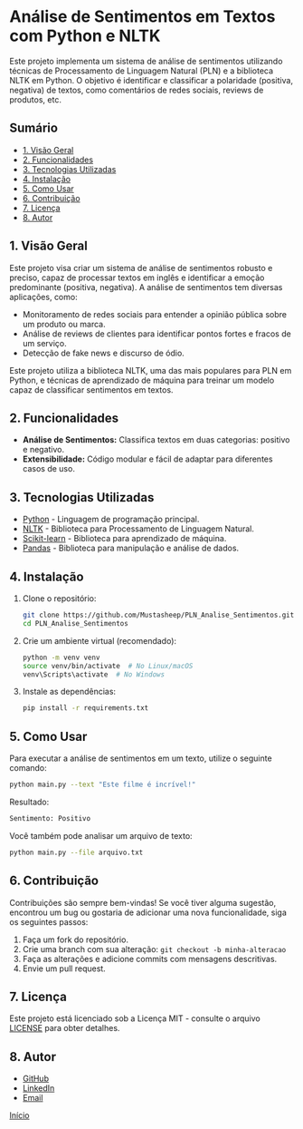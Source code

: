 # Análise de Sentimentos em Textos com Python e NLTK

Este projeto implementa um sistema de análise de sentimentos utilizando técnicas de Processamento de Linguagem Natural (PLN) e a biblioteca NLTK em Python. O objetivo é identificar e classificar a polaridade (positiva, negativa) de textos, como comentários de redes sociais, reviews de produtos, etc.

## Sumário
*   [1. Visão Geral](#1-visão-geral)
*   [2. Funcionalidades](#2-funcionalidades)
*   [3. Tecnologias Utilizadas](#3-tecnologias-utilizadas)
*   [4. Instalação](#4-instalação)
*   [5. Como Usar](#5-como-usar)
*   [6. Contribuição](#6-contribuição)
*   [7. Licença](#7-licença)
*   [8. Autor](#8-autor)


## 1. Visão Geral
Este projeto visa criar um sistema de análise de sentimentos robusto e preciso, capaz de processar textos em inglês e identificar a emoção predominante (positiva, negativa). A análise de sentimentos tem diversas aplicações, como:
*   Monitoramento de redes sociais para entender a opinião pública sobre um produto ou marca.
*   Análise de reviews de clientes para identificar pontos fortes e fracos de um serviço.
*   Detecção de fake news e discurso de ódio.

Este projeto utiliza a biblioteca NLTK, uma das mais populares para PLN em Python, e técnicas de aprendizado de máquina para treinar um modelo capaz de classificar sentimentos em textos.


## 2. Funcionalidades
*   **Análise de Sentimentos:** Classifica textos em duas categorias: positivo e negativo.
*   **Extensibilidade:** Código modular e fácil de adaptar para diferentes casos de uso.

## 3. Tecnologias Utilizadas
*   [Python](https://www.python.org/) - Linguagem de programação principal.
*   [NLTK](https://www.nltk.org/) - Biblioteca para Processamento de Linguagem Natural.
*   [Scikit-learn](https://scikit-learn.org/) - Biblioteca para aprendizado de máquina.
*   [Pandas](https://pandas.pydata.org/) - Biblioteca para manipulação e análise de dados.

## 4. Instalação

1.  Clone o repositório:
    ```bash
    git clone https://github.com/Mustasheep/PLN_Analise_Sentimentos.git
    cd PLN_Analise_Sentimentos
    ```
2.  Crie um ambiente virtual (recomendado):
    ```bash
    python -m venv venv
    source venv/bin/activate  # No Linux/macOS
    venv\Scripts\activate  # No Windows
    ```
3.  Instale as dependências:
    ```bash
    pip install -r requirements.txt
    ```

## 5. Como Usar

Para executar a análise de sentimentos em um texto, utilize o seguinte comando:

```bash
python main.py --text "Este filme é incrível!"
```
Resultado:
```bash
Sentimento: Positivo
```
Você também pode analisar um arquivo de texto:
```bash
python main.py --file arquivo.txt
```

## 6. Contribuição

Contribuições são sempre bem-vindas! Se você tiver alguma sugestão, encontrou um bug ou gostaria de adicionar uma nova funcionalidade, siga os seguintes passos:

1.  Faça um fork do repositório.
2.  Crie uma branch com sua alteração: `git checkout -b minha-alteracao`
3.  Faça as alterações e adicione commits com mensagens descritivas.
4.  Envie um pull request.

## 7. Licença

Este projeto está licenciado sob a Licença MIT - consulte o arquivo [LICENSE](LICENSE) para obter detalhes.

## 8. Autor

*   [GitHub](https://github.com/Mustasheep)
*   [LinkedIn](https://www.linkedin.com/in/thiago-mustasheep/)
*   [Email](thiagoassis.scientist@gmail.com)

[Início](#sumário)
